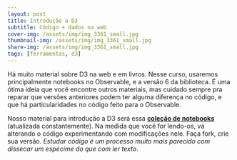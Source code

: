 ```yaml
---
layout: post
title: Introdução a D3
subtitle: Código + dados na web
cover-img: /assets/img/img_3361_small.jpg
thumbnail-img: /assets/img/img_3361_small.jpg
share-img: /assets/img/img_3361_small.jpg
tags: [ferramentas, d3]
---
```


Há muito material sobre D3 na web e em livros. Nesse curso, usaremos principalmente notebooks no Observable, e a versão 6 da biblioteca. É uma ótima ideia que você encontre outros materiais, mas cuidado sempre pra reparar que versões anteriores podem ter alguma diferença no código, e que há particularidades no código feito para o Observable.

Nosso material para introdução a D3 será essa **[coleção de notebooks](https://observablehq.com/collection/@nazareno/visualizacao-com-d3)** (atualizada constantemente). Na medida que você for lendo-os, vá alterando o código experimentando com modificações nele. Faça fork, crie sua versão. *Estudar código é um processo muito mais parecido com dissecar um espécime do que com ler texto*.
